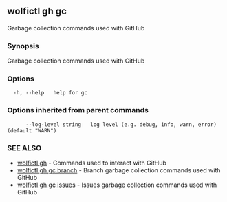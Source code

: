 ## wolfictl gh gc

Garbage collection commands used with GitHub

### Synopsis

Garbage collection commands used with GitHub

### Options

```
  -h, --help   help for gc
```

### Options inherited from parent commands

```
      --log-level string   log level (e.g. debug, info, warn, error) (default "WARN")
```

### SEE ALSO

* [wolfictl gh](wolfictl_gh.md)	 - Commands used to interact with GitHub
* [wolfictl gh gc branch](wolfictl_gh_gc_branch.md)	 - Branch garbage collection commands used with GitHub
* [wolfictl gh gc issues](wolfictl_gh_gc_issues.md)	 - Issues garbage collection commands used with GitHub

